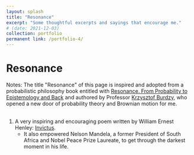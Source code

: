 ```yaml
---
layout: splash
title: "Resonance"
excerpt: "Some thoughtful excerpts and sayings that encourage me."
# (date: 2021-12-03)
collection: portfolio
permanent link: /portfolio-4/
---
```


<h1>Resonance</h1>

Notes: The title "Resonance" of this page is inspired and adopted from a probabilistic philosophy book entitled with [Resonance. From Probability to Epistemology and Back](https://www.worldscientific.com/worldscibooks/10.1142/p1073) and authored by Professor [Krzysztof Burdzy](https://sites.math.washington.edu/~burdzy/), who opened a new door of probability theory and Brownian motion for me.
<br/>
<br/>

1. A very inspiring and encouraging poem written by William Ernest Henley: [Invictus](https://www.poetryfoundation.org/poems/51642/invictus). 
   * It also empowered Nelson Mandela, a former President of South Africa and Nobel Peace Prize Laureate, to get through the darkest moment in his life.
